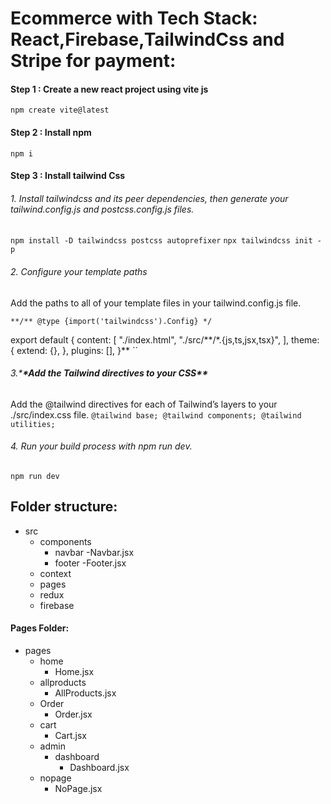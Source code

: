 # Ecommerce with Tech Stack: React,Firebase,TailwindCss and Stripe for payment:

#### Step 1 : Create a new react project using vite js

`npm create vite@latest`

#### Step 2 : Install npm

`npm i`

#### Step 3 : Install tailwind Css

###### 1. Install tailwindcss and its peer dependencies, then generate your tailwind.config.js and postcss.config.js files.

`npm install -D tailwindcss postcss autoprefixer`
`npx tailwindcss init -p`

###### 2. Configure your template paths

Add the paths to all of your template files in your tailwind.config.js file.

```
**/** @type {import('tailwindcss').Config} */
```

export default {
content: [
"./index.html",
"./src/**/*.{js,ts,jsx,tsx}",
],
theme: {
extend: {},
},
plugins: [],
}\*\*
``

###### 3.\***\*Add the Tailwind directives to your CSS\*\***

Add the @tailwind directives for each of Tailwind’s layers to your ./src/index.css file.
`@tailwind base;
@tailwind components;
@tailwind utilities;`

###### 4. Run your build process with npm run dev.

`npm run dev`

## Folder structure:

- src
  - components
    - navbar
      -Navbar.jsx
    - footer
      -Footer.jsx
  - context
  - pages
  - redux
  - firebase

#### Pages Folder:

- pages
  - home
    - Home.jsx
  - allproducts
    - AllProducts.jsx
  - Order
    - Order.jsx
  - cart
    - Cart.jsx
  - admin
    - dashboard
      - Dashboard.jsx
  - nopage
    - NoPage.jsx

####
